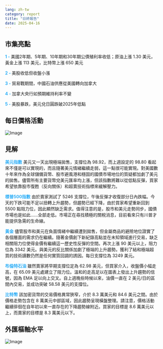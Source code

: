 ```yaml
---
lang: zh-tw
category: report
title: "日終報告"
date: 2025-04-16
---
```



<h2>市集亮點</h2>
<strong style="color: #2caef7;">1 - </strong> 美國2年期、5年期、10年期和30年期公債殖利率收低；原油上漲 1.30 美元，黃金上漲 113 美元，比特幣上漲 650 美元

<strong style="color: #2caef7;">2 - </strong> 美股收低但收盤小漲

<strong style="color: #2caef7;">3 - </strong> 貿易戰期間，中國石油供應從美國轉向加拿大

<strong style="color: #2caef7;">4 - </strong> 加拿大央行如預期維持利率不變

<strong style="color: #2caef7;">5 - </strong> 美股暴跌，美元兌日圓跌破2025年低點



<h2>每日價格活動</h2>
<img src="https://markleighedu.github.io/img/Apr-2025/16-Apr-2025/price.jpg" alt="Image"/>

<h2>見解</h2>
<strong style="color: #2caef7;">美元指數</strong> 美元又一天出現極端拋售，支撐位為 98.92，而上週設定的 98.80 看起來不僅是可以實現的，而且隨著美元情緒繼續走弱，這一點很可能實現。對美國數十年來作為全球儲備貨幣、股市避風港和穩固的國債市場地位的質疑都加劇了美元的拋售。儘管所有主要貨幣兌美元匯率均上漲，但該指數將難以從低點反彈，買家希望依靠股市復甦（反向關係）和超賣技術指標來緩解壓力。

<strong style="color: #2caef7;">標普500指數</strong> 由於賣家測試了 5246 支撐位，午後反彈才收復部分日內跌幅。今天的下跌可能不足以扭轉上升趨勢，但趨勢已經下降，由於買家希望重新回到 5500 點阻力位，因此顯然缺乏需求。值得注意的是，股市和美元走勢同步，國債市場也是如此……全部走低。市場正在尋找積極的關稅消息，目前看來只有川普才能提供急需的生命線。  

<strong style="color: #2caef7;">黃金</strong> 儘管股市和美元在負面情緒中繼續遭到拋售，但金屬商品的避險地位證實了各個層面的需求仍在繼續。隨著金價創下新紀錄高點並在未知領域進行交易，缺乏相關阻力位使得金價有繼續這一歷史性反彈的空間。再次上漲 90 美元以上，阻力位為 3342 美元。與美元的反比關係加劇了極端的上升趨勢。獲利了結和極端超買的技術讀數仍然是任何實質回調的誘因。每日支撐位為 3249 美元。 

<strong style="color: #2caef7;">布倫特石油</strong> 雖然賣家將早期支撐位定為 62.98 美元，但買家介入，收盤價小幅走高，在 65.09 美元處建立了阻力位。溫和的走高足以在圖表上發出上升趨勢的信號，因為 EMA 足以向上交叉。自上週晚些時候以來，油價一直在 2 美元/日的區間內交易，並成功突破 58.58 美元的支撐位。 

<strong style="color: #2caef7;">比特幣</strong> 該加密貨幣的交易價格異常狹窄，介於 8.3 萬美元和 84.6 美元之間。由於價格走勢包含在 8 萬美元中部區域，因此趨勢呈現橫盤整理。請注意，價格活動繼續徘徊在自年初以來一直存在的下降趨勢線附近。買家的目標是 8.6 萬美元以上，而賣家的目標是 8.3 萬美元以下。



<h2>外匯樞軸水平</h2>
<img src="https://markleighedu.github.io/img/Apr-2025/16-Apr-2025/pivot.jpg" alt="Image"/>
